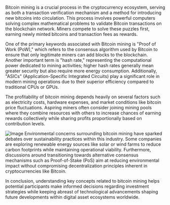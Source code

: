 Bitcoin mining is a crucial process in the cryptocurrency ecosystem, serving as both a transaction verification mechanism and a method for introducing new bitcoins into circulation. This process involves powerful computers solving complex mathematical problems to validate Bitcoin transactions on the blockchain network. Miners compete to solve these puzzles first, earning newly minted bitcoins and transaction fees as rewards.

One of the primary keywords associated with Bitcoin mining is "Proof of Work (PoW)," which refers to the consensus algorithm used by Bitcoin to ensure that only legitimate miners can add blocks to the blockchain. Another important term is "hash rate," representing the computational power dedicated to mining activities; higher hash rates generally mean greater security but also require more energy consumption. Additionally, "ASICs" (Application-Specific Integrated Circuits) play a significant role in modern mining operations due to their superior efficiency compared to traditional CPUs or GPUs.

The profitability of bitcoin mining depends heavily on several factors such as electricity costs, hardware expenses, and market conditions like bitcoin price fluctuations. Aspiring miners often consider joining mining pools where they combine resources with others to increase chances of earning rewards collectively while sharing profits proportionally based on contribution levels.


![Image](https://github.com/user-attachments/assets/b8266eee-691e-4ee1-99ef-bfa10d234fd4)
Environmental concerns surrounding bitcoin mining have sparked debates over sustainability practices within this industry. Some companies are exploring renewable energy sources like solar or wind farms to reduce carbon footprints while maintaining operational viability. Furthermore, discussions around transitioning towards alternative consensus mechanisms such as Proof-of-Stake (PoS) aim at reducing environmental impact without compromising decentralization principles inherent in cryptocurrencies like Bitcoin.

In conclusion, understanding key concepts related to bitcoin mining helps potential participants make informed decisions regarding investment strategies while keeping abreast of technological advancements shaping future developments within digital asset ecosystems worldwide.